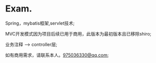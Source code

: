# Exam.
Spring，mybatis框架,servlet技术;

MVC开发模式因为项目后续已用于商用，此版本为最初版本且已移除shiro;

业务注释 --> controller层;

如有商用需求，请联系本人。975036330@qq.com;
